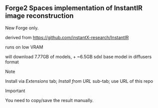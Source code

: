 ## Forge2 Spaces implementation of InstantIR image reconstruction ##
New Forge only.

derived from https://github.com/instantX-research/InstantIR

runs on low VRAM

will download 7.77GB of models, + ~6.5GB sdxl base model in diffusers format

>[!NOTE]
>Install via *Extensions* tab; *Install from URL* sub-tab; use URL of this repo

>[!IMPORTANT]
>You need to copy/save the result manually.
